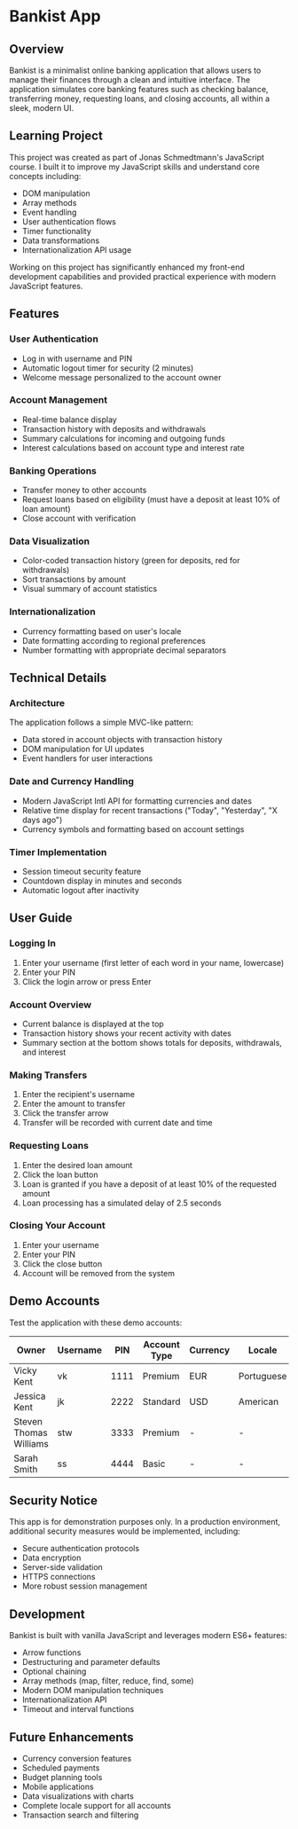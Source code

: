 # Bankist App

## Overview
Bankist is a minimalist online banking application that allows users to manage their finances through a clean and intuitive interface. The application simulates core banking features such as checking balance, transferring money, requesting loans, and closing accounts, all within a sleek, modern UI.

## Learning Project
This project was created as part of Jonas Schmedtmann's JavaScript course. I built it to improve my JavaScript skills and understand core concepts including:
- DOM manipulation
- Array methods
- Event handling
- User authentication flows
- Timer functionality
- Data transformations
- Internationalization API usage

Working on this project has significantly enhanced my front-end development capabilities and provided practical experience with modern JavaScript features.

## Features

### User Authentication
- Log in with username and PIN
- Automatic logout timer for security (2 minutes)
- Welcome message personalized to the account owner

### Account Management
- Real-time balance display
- Transaction history with deposits and withdrawals
- Summary calculations for incoming and outgoing funds
- Interest calculations based on account type and interest rate

### Banking Operations
- Transfer money to other accounts
- Request loans based on eligibility (must have a deposit at least 10% of loan amount)
- Close account with verification

### Data Visualization
- Color-coded transaction history (green for deposits, red for withdrawals)
- Sort transactions by amount
- Visual summary of account statistics

### Internationalization
- Currency formatting based on user's locale
- Date formatting according to regional preferences
- Number formatting with appropriate decimal separators

## Technical Details

### Architecture
The application follows a simple MVC-like pattern:
- Data stored in account objects with transaction history
- DOM manipulation for UI updates
- Event handlers for user interactions

### Date and Currency Handling
- Modern JavaScript Intl API for formatting currencies and dates
- Relative time display for recent transactions ("Today", "Yesterday", "X days ago")
- Currency symbols and formatting based on account settings

### Timer Implementation
- Session timeout security feature
- Countdown display in minutes and seconds
- Automatic logout after inactivity

## User Guide

### Logging In
1. Enter your username (first letter of each word in your name, lowercase)
2. Enter your PIN
3. Click the login arrow or press Enter

### Account Overview
- Current balance is displayed at the top
- Transaction history shows your recent activity with dates
- Summary section at the bottom shows totals for deposits, withdrawals, and interest

### Making Transfers
1. Enter the recipient's username
2. Enter the amount to transfer
3. Click the transfer arrow
4. Transfer will be recorded with current date and time

### Requesting Loans
1. Enter the desired loan amount
2. Click the loan button
3. Loan is granted if you have a deposit of at least 10% of the requested amount
4. Loan processing has a simulated delay of 2.5 seconds

### Closing Your Account
1. Enter your username
2. Enter your PIN
3. Click the close button
4. Account will be removed from the system

## Demo Accounts
Test the application with these demo accounts:

| Owner | Username | PIN | Account Type | Currency | Locale |
|-------|----------|-----|--------------|----------|--------|
| Vicky Kent | vk | 1111 | Premium | EUR | Portuguese |
| Jessica Kent | jk | 2222 | Standard | USD | American |
| Steven Thomas Williams | stw | 3333 | Premium | - | - |
| Sarah Smith | ss | 4444 | Basic | - | - |

## Security Notice
This app is for demonstration purposes only. In a production environment, additional security measures would be implemented, including:
- Secure authentication protocols
- Data encryption
- Server-side validation
- HTTPS connections
- More robust session management

## Development
Bankist is built with vanilla JavaScript and leverages modern ES6+ features:
- Arrow functions
- Destructuring and parameter defaults
- Optional chaining
- Array methods (map, filter, reduce, find, some)
- Modern DOM manipulation techniques
- Internationalization API
- Timeout and interval functions

## Future Enhancements
- Currency conversion features
- Scheduled payments
- Budget planning tools
- Mobile applications
- Data visualizations with charts
- Complete locale support for all accounts
- Transaction search and filtering